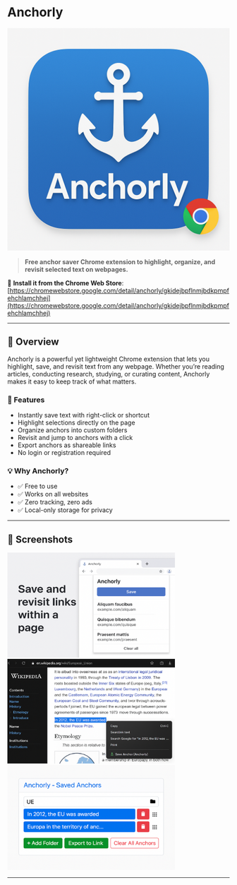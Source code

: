 # Anchorly

![Anchorly Banner](icon.png)

> **Free anchor saver Chrome extension to highlight, organize, and revisit selected text on webpages.**

🔗 **Install it from the Chrome Web Store**:  
[https://chromewebstore.google.com/detail/anchorly/gkidejbpflnmjbdkpmpfehchlamchhej](https://chromewebstore.google.com/detail/anchorly/gkidejbpflnmjbdkpmpfehchlamchhej)

---

## 🧠 Overview

Anchorly is a powerful yet lightweight Chrome extension that lets you highlight, save, and revisit text from any webpage. Whether you’re reading articles, conducting research, studying, or curating content, Anchorly makes it easy to keep track of what matters.

### 🔧 Features

- Instantly save text with right-click or shortcut
- Highlight selections directly on the page
- Organize anchors into custom folders
- Revisit and jump to anchors with a click
- Export anchors as shareable links
- No login or registration required

### 💡 Why Anchorly?

- ✅ Free to use  
- ✅ Works on all websites  
- ✅ Zero tracking, zero ads  
- ✅ Local-only storage for privacy  

---

## 📸 Screenshots

<img src="1.png" width="380"/>
<img src="2.png" width="380"/>
<img src="3.png" width="380"/>

---